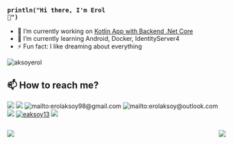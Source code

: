 ### <code>println("Hi there, I'm Erol 👋")</code> 

- 🔭 I’m currently working on <a href="https://github.com/aksoyerol/KotlinAppForMyServer">Kotlin App with Backend .Net Core</a>
- 🌱 I’m currently learning Android, Docker, IdentityServer4
- ⚡ Fun fact: I like dreaming about everything

![aksoyerol](https://komarev.com/ghpvc/?username=aksoyerol)

## 📫 How to reach me?

[![](https://img.shields.io/twitter/follow/eaksoy113?style=social)](https://www.twitter.com/eaksoy113)
[![](https://img.shields.io/github/followers/aksoyerol?style=social)](https://www.github.com/aksoyerol)
![mailto:erolaksoy98@gmail.com](https://img.shields.io/badge/Gmail-D14836?style=for-the-badge&logo=gmail&logoColor=white)
![mailto:erolaksoy@outlook.com](https://img.shields.io/badge/Microsoft_Outlook-0078D4?style=for-the-badge&logo=microsoft-outlook&logoColor=white)
<a href="https://linked-in.com/in/erol-aksoy"><img src="https://img.shields.io/badge/LinkedIn-0077B5?style=for-the-badge&logo=linkedin&logoColor=white"/></a>
<a href="https://instagram.com/eaksoy13"><img src="https://img.shields.io/badge/Instagram-E4405F?style=for-the-badge&logo=instagram&logoColor=white" alt="eaksoy13"/></a>
<a href="https://reddit.com/user/pcparticle"><img src="https://img.shields.io/badge/Reddit-FF4500?style=for-the-badge&logo=reddit&logoColor=white" /></a>

<div>
<p style="float:left;"><img src="https://github-readme-stats.vercel.app/api/top-langs/?username=aksoyerol&hide=css,html&theme=vue-dark"/></p>
<p style="float:right;"><img src="https://github-readme-stats.vercel.app/api?username=aksoyerol&show_icons=true&theme=vue-dark"/></p>
</div>
